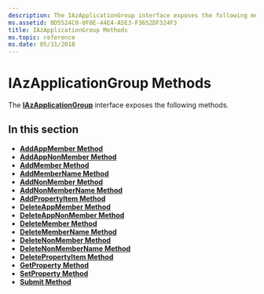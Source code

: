 ```yaml
---
description: The IAzApplicationGroup interface exposes the following methods.
ms.assetid: 0D5524C0-0F8E-44E4-A5E3-F3652DF324F3
title: IAzApplicationGroup Methods
ms.topic: reference
ms.date: 05/31/2018
---
```


# IAzApplicationGroup Methods

The [**IAzApplicationGroup**](/windows/desktop/api/Azroles/nn-azroles-iazapplicationgroup) interface exposes the following methods.

## In this section

-   [**AddAppMember Method**](/windows/desktop/api/Azroles/nf-azroles-iazapplicationgroup-addappmember)
-   [**AddAppNonMember Method**](/windows/desktop/api/Azroles/nf-azroles-iazapplicationgroup-addappnonmember)
-   [**AddMember Method**](/windows/desktop/api/Azroles/nf-azroles-iazapplicationgroup-addmember)
-   [**AddMemberName Method**](/windows/desktop/api/Azroles/nf-azroles-iazapplicationgroup-addmembername)
-   [**AddNonMember Method**](/windows/desktop/api/Azroles/nf-azroles-iazapplicationgroup-addnonmember)
-   [**AddNonMemberName Method**](/windows/desktop/api/Azroles/nf-azroles-iazapplicationgroup-addnonmembername)
-   [**AddPropertyItem Method**](/windows/desktop/api/Azroles/nf-azroles-iazapplicationgroup-addpropertyitem)
-   [**DeleteAppMember Method**](/windows/desktop/api/Azroles/nf-azroles-iazapplicationgroup-deleteappmember)
-   [**DeleteAppNonMember Method**](/windows/desktop/api/Azroles/nf-azroles-iazapplicationgroup-deleteappnonmember)
-   [**DeleteMember Method**](/windows/desktop/api/Azroles/nf-azroles-iazapplicationgroup-deletemember)
-   [**DeleteMemberName Method**](/windows/desktop/api/Azroles/nf-azroles-iazapplicationgroup-deletemembername)
-   [**DeleteNonMember Method**](/windows/desktop/api/Azroles/nf-azroles-iazapplicationgroup-deletenonmember)
-   [**DeleteNonMemberName Method**](/windows/desktop/api/Azroles/nf-azroles-iazapplicationgroup-deletenonmembername)
-   [**DeletePropertyItem Method**](/windows/desktop/api/Azroles/nf-azroles-iazapplicationgroup-deletepropertyitem)
-   [**GetProperty Method**](/windows/desktop/api/Azroles/nf-azroles-iazapplicationgroup-getproperty)
-   [**SetProperty Method**](/windows/desktop/api/Azroles/nf-azroles-iazapplicationgroup-setproperty)
-   [**Submit Method**](/windows/desktop/api/Azroles/nf-azroles-iazapplicationgroup-submit)

 

 



